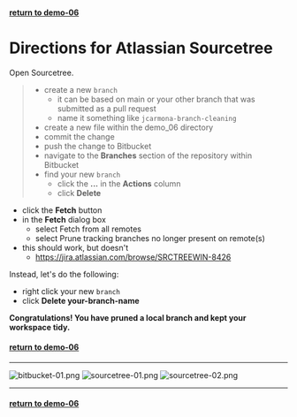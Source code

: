 #### [return to demo-06](directions-demo-06.md)
# Directions for Atlassian Sourcetree

Open Sourcetree.

> - create a new `branch`
>     - it can be based on main or your other branch that was submitted as a pull request
>     - name it something like `jcarmona-branch-cleaning`
> - create a new file within the demo_06 directory
> - commit the change
> - push the change to Bitbucket
> - navigate to the **Branches** section of the repository within Bitbucket
> - find your new `branch`
>     - click the **...** in the **Actions** column
>     - click **Delete**

- click the **Fetch** button
- in the **Fetch** dialog box
    - select Fetch from all remotes
    - select Prune tracking branches no longer present on remote(s)
- this should work, but doesn't
    - https://jira.atlassian.com/browse/SRCTREEWIN-8426

Instead, let's do the following:

- right click your new `branch`
- click **Delete your-branch-name**

**Congratulations! You have pruned a local branch and kept your workspace tidy.**

#### [return to demo-06](directions-demo-06.md)

***

![bitbucket-01.png](../assets/demo-06/bitbucket-01.png)
![sourcetree-01.png](../assets/demo-06/sourcetree-01.png)
![sourcetree-02.png](../assets/demo-06/sourcetree-02.png)

***

#### [return to demo-06](directions-demo-06.md)